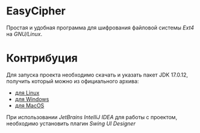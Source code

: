 # EasyCipher

Простая и удобная программа для шифрования файловой системы _Ext4_ на _GNU/Linux_.

# Контрибуция

Для запуска проекта необходимо скачать и указать пакет JDK 17.0.12,
получить который можно из официального архива:
- [для Linux](https://download.oracle.com/java/17/archive/jdk-17.0.12_linux-x64_bin.tar.gz)
- [для Windows](https://download.oracle.com/java/17/archive/jdk-17.0.12_windows-x64_bin.zip)
- [для MacOS](https://download.oracle.com/java/17/archive/jdk-17.0.12_macos-x64_bin.tar.gz)

При использовании _JetBrains IntelliJ IDEA_ для работы с проектом, необходимо
установить плагин _Swing UI Designer_
